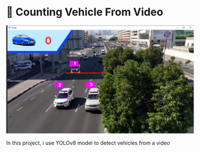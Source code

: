 #    🚗 Counting Vehicle From Video
<p align="center">
  <img src="https://github.com/naufaljaya/wowrack-cv-porto/blob/main/asset/object%20count.png?raw=true" alt="Sublime's custom image"/>
</p>
<p>
	In this project, i use YOLOv8 model to detect vehicles from a video
</p>
